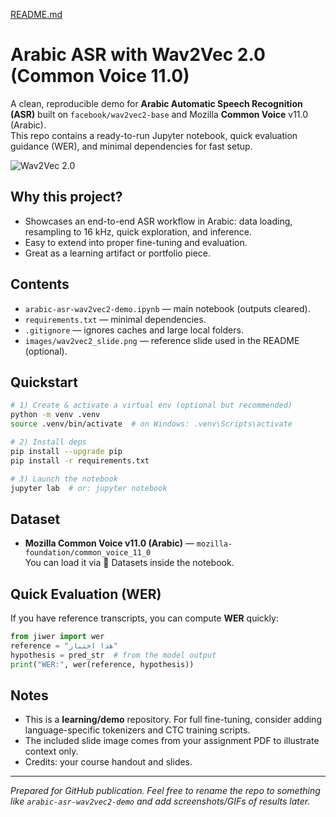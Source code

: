 [README.md](https://github.com/user-attachments/files/22060067/README.md)
# Arabic ASR with Wav2Vec 2.0 (Common Voice 11.0)

A clean, reproducible demo for **Arabic Automatic Speech Recognition (ASR)** built on `facebook/wav2vec2-base` and Mozilla **Common Voice** v11.0 (Arabic).  
This repo contains a ready-to-run Jupyter notebook, quick evaluation guidance (WER), and minimal dependencies for fast setup.

![Wav2Vec 2.0](images/wav2vec2_slide.png)

## Why this project?
- Showcases an end-to-end ASR workflow in Arabic: data loading, resampling to 16 kHz, quick exploration, and inference.
- Easy to extend into proper fine-tuning and evaluation.
- Great as a learning artifact or portfolio piece.

## Contents
- `arabic-asr-wav2vec2-demo.ipynb` — main notebook (outputs cleared).
- `requirements.txt` — minimal dependencies.
- `.gitignore` — ignores caches and large local folders.
- `images/wav2vec2_slide.png` — reference slide used in the README (optional).

## Quickstart
```bash
# 1) Create & activate a virtual env (optional but recommended)
python -m venv .venv
source .venv/bin/activate  # on Windows: .venv\Scripts\activate

# 2) Install deps
pip install --upgrade pip
pip install -r requirements.txt

# 3) Launch the notebook
jupyter lab  # or: jupyter notebook
```

## Dataset
- **Mozilla Common Voice v11.0 (Arabic)** — `mozilla-foundation/common_voice_11_0`  
  You can load it via 🤗 Datasets inside the notebook.


## Quick Evaluation (WER)
If you have reference transcripts, you can compute **WER** quickly:

```python
from jiwer import wer
reference = "هذا اختبار"
hypothesis = pred_str  # from the model output
print("WER:", wer(reference, hypothesis))
```

## Notes
- This is a **learning/demo** repository. For full fine-tuning, consider adding language-specific tokenizers and CTC training scripts.
- The included slide image comes from your assignment PDF to illustrate context only.
- Credits: your course handout and slides.


---
*Prepared for GitHub publication. Feel free to rename the repo to something like `arabic-asr-wav2vec2-demo` and add screenshots/GIFs of results later.*
